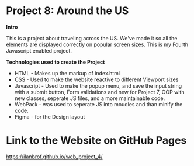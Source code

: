 # Project 8: Around the US

**Intro**

This is a project about traveling across the US. We've made it so all the elements are displayed correctly on popular screen sizes.
This is my Fourth Javascript enabled project.

**Technologies used to create the Project**

- HTML - Makes up the markup of index.html
- CSS - Used to make the website reactive to different Viewport sizes
- Javascript - Used to make the popup menu, and save the input string with a submit button, Form validations and new for Project 7, OOP with new classes, seperate JS files, and a more maintainable code.
- WebPack - was used to seperate JS into moudles and than minify the code.
- Figma - for the Design layout

# Link to the Website on GitHub Pages

https://ilanbrof.github.io/web_project_4/
